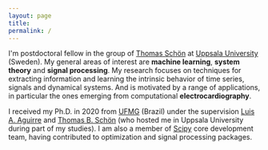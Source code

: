 ```yaml
---
layout: page
title:
permalink: /
---
```


I'm postdoctoral fellow in the group of [Thomas Schön](http://user.it.uu.se/~thosc112/index.html)
at [Uppsala University](http://www.it.uu.se/) (Sweden). My general areas of interest are
**machine learning**, **system theory** and **signal processing**. My research focuses
on techniques for extracting information and learning the intrinsic behavior
of time series, signals and dynamical systems. And is motivated by 
a range of applications, in particular the ones emerging from 
computational **electrocardiography**.


I received my Ph.D. in 2020 from [UFMG](https://ufmg.br/international-visitors) (Brazil) under the supervision
[Luis A. Aguirre](https://scholar.google.com.br/citations?user=_zkC6_kAAAAJ&hl=en) 
and [Thomas B. Schön](http://user.it.uu.se/~thosc112/index.html) (who hosted 
me in Uppsala University during part of my studies). I am also a member of
[Scipy](https://www.scipy.org/scipylib/index.html) core development 
team, having contributed to optimization and signal processing packages.
